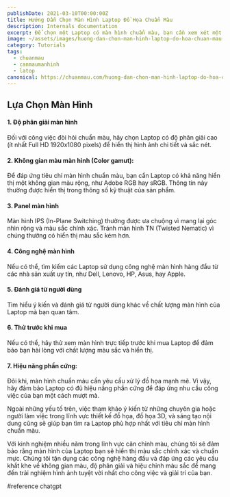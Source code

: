 ```yaml
---
publishDate: 2021-03-10T00:00:00Z
title: Hướng Dẫn Chọn Màn Hình Laptop Đồ Họa Chuẩn Màu
description: Internals documentation
excerpt: Để chọn một Laptop có màn hình chuẩn màu, bạn cần xem xét một số yếu tố quan trọng sau đây...
image: ~/assets/images/huong-dan-chon-man-hinh-laptop-do-hoa-chuan-mau-den-100-srgb.jpg
category: Tutorials
tags:
  - chuanmau
  - canmaumanhinh
  - latop
canonical: https://chuanmau.com/huong-dan-chon-man-hinh-laptop-do-hoa-chuan-mau-den-100-srgb/
---
```


## Lựa Chọn Màn Hình

#### 1. Độ phân giải màn hình

Đối với công việc đòi hỏi chuẩn màu, hãy chọn Laptop có độ phân giải cao (ít nhất Full HD 1920x1080 pixels) để hiển thị hình ảnh chi tiết và sắc nét.

#### 2. Không gian màu màn hình (Color gamut):

Để đáp ứng tiêu chí màn hình chuẩn màu, bạn cần Laptop có khả năng hiển thị một không gian màu rộng, như Adobe RGB hay sRGB. Thông tin này thường được hiển thị trong thông số kỹ thuật của sản phẩm.

#### 3. Panel màn hình

Màn hình IPS (In-Plane Switching) thường được ưa chuộng vì mang lại góc nhìn rộng và màu sắc chính xác. Tránh màn hình TN (Twisted Nematic) vì chúng thường có hiển thị màu sắc kém hơn.

#### 4. Công nghệ màn hình

Nếu có thể, tìm kiếm các Laptop sử dụng công nghệ màn hình hàng đầu từ các nhà sản xuất uy tín, như Dell, Lenovo, HP, Asus, hay Apple.

#### 5. Đánh giá từ người dùng

Tìm hiểu ý kiến và đánh giá từ người dùng khác về chất lượng màn hình của Laptop mà bạn quan tâm.

#### 6. Thử trước khi mua

Nếu có thể, hãy thử xem màn hình trực tiếp trước khi mua Laptop để đảm bảo bạn hài lòng với chất lượng màu sắc và hiển thị.

#### 7. Hiệu năng phần cứng:

Đôi khi, màn hình chuẩn màu cần yêu cầu xử lý đồ họa mạnh mẽ. Vì vậy, hãy đảm bảo Laptop có đủ hiệu năng phần cứng để đáp ứng nhu cầu công việc của bạn một cách mượt mà.

Ngoài những yếu tố trên, việc tham khảo ý kiến từ những chuyên gia hoặc người làm việc trong lĩnh vực thiết kế đồ họa, đồ họa 3D, và sáng tạo nội dung cũng sẽ giúp bạn tìm ra Laptop phù hợp nhất với tiêu chí màn hình chuẩn màu.

Với kinh nghiệm nhiều năm trong lĩnh vực cân chỉnh màu, chúng tôi sẽ đảm bảo rằng màn hình của Laptop bạn sẽ hiển thị màu sắc chính xác và chuẩn mực. Chúng tôi tận dụng các công nghệ hàng đầu và đáp ứng các yêu cầu khắt khe về không gian màu, độ phân giải và hiệu chỉnh màu sắc để mang đến trải nghiệm hình ảnh tuyệt vời nhất cho công việc và giải trí của bạn.

#reference chatgpt
